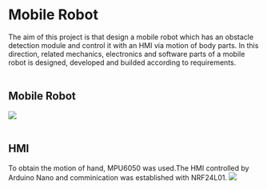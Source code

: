 # Mobile Robot
The aim of this project is that design a mobile robot which has an obstacle detection module and control it with an HMI via motion of body parts. In this direction, related mechanics, electronics and software parts of a mobile robot is designed, developed and builded according to requirements.<br></br>

## Mobile Robot
![](https://github.com/Kucukcollu/Mobile-Robot-Control-via-HMI/blob/master/car.jpg)<br></br>

## HMI
To obtain the motion of hand, MPU6050 was used.The HMI controlled by Arduino Nano and comminication was established with NRF24L01.
![](https://github.com/Kucukcollu/Mobile-Robot-Control-via-HMI/blob/master/hand.jpg)
